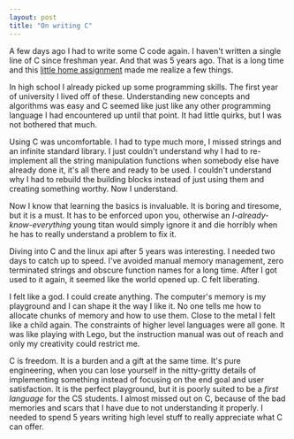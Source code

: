 ```yaml
---
layout: post
title: "On writing C"
---
```


A few days ago I had to write some C code again. I haven't written a single line
of C since freshman year. And that was 5 years ago. That is a long time and
this [little home assignment](https://github.com/tmichel/chatd) made me realize
a few things.

In high school I already picked up some programming skills. The first year of
university I lived off of these. Understanding new concepts and algorithms was
easy and C seemed like just like any other programming language I had
encountered up until that point. It had little quirks, but I was not bothered
that much.

Using C was uncomfortable. I had to type much more, I missed strings and an
infinite standard library. I just couldn't understand why I had to re-implement
all the string manipulation functions when somebody else have already done it,
it's all there and ready to be used. I couldn't understand why I had to rebuild
the building blocks instead of just using them and creating something worthy.
Now I understand.

Now I know that learning the basics is invaluable. It is boring and tiresome,
but it is a must. It has to be enforced upon you, otherwise an _I-already-know-everything_
young titan would simply ignore it and die horribly when he has to
really understand a problem to fix it.

Diving into C and the linux api after 5 years was interesting. I needed two days
to catch up to speed. I've avoided manual memory management, zero terminated
strings and obscure function names for a long time. After I got used to it
again, it seemed like the world opened up. C felt liberating.

I felt like a god. I could create anything. The computer's memory is my
playground and I can shape it the way I like it. No one tells me how to allocate
chunks of memory and how to use them. Close to the metal I felt like a child
again. The constraints of higher level languages were all gone. It was like
playing with Lego, but the instruction manual was out of reach and only my
creativity could restrict me.

C is freedom. It is a burden and a gift at the same time. It's pure engineering,
when you can lose yourself in the nitty-gritty details of implementing something
instead of focusing on the end goal and user satisfaction. It is the perfect
playground, but it is poorly suited to be a _first language_ for the CS
students. I almost missed out on C, because of the bad memories and scars that I
have due to not understanding it properly. I needed to spend 5 years writing
high level stuff to really appreciate what C can offer.
